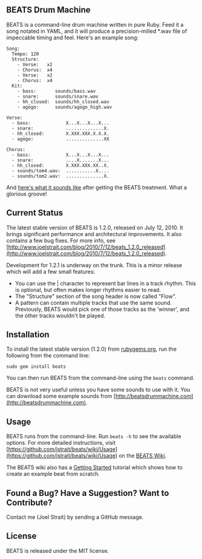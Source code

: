 BEATS Drum Machine
------------------

BEATS is a command-line drum machine written in pure Ruby. Feed it a song notated in YAML, and it will produce a precision-milled *.wav file of impeccable timing and feel. Here's an example song:

    Song:
      Tempo: 120
      Structure:
        - Verse:   x2
        - Chorus:  x4
        - Verse:   x2
        - Chorus:  x4
      Kit:
        - bass:       sounds/bass.wav
        - snare:      sounds/snare.wav
        - hh_closed:  sounds/hh_closed.wav
        - agogo:      sounds/agogo_high.wav

    Verse:
      - bass:             X...X...X...X...
      - snare:            ..............X.
      - hh_closed:        X.XXX.XXX.X.X.X.
      - agogo:            ..............XX

    Chorus:
      - bass:             X...X...X...X...
      - snare:            ....X.......X...
      - hh_closed:        X.XXX.XXX.XX..X.
      - sounds/tom4.wav:  ...........X....
      - sounds/tom2.wav:  ..............X.

And [here's what it sounds like](http://beatsdrummachine.com/beat.mp3) after getting the BEATS treatment. What a glorious groove!


Current Status
--------------

The latest stable version of BEATS is 1.2.0, released on July 12, 2010. It brings significant performance and architectural improvements. It also contains a few bug fixes. For more info, see [http://www.joelstrait.com/blog/2010/7/12/beats_1.2.0_released](http://www.joelstrait.com/blog/2010/7/12/beats_1.2.0_released).

Development for 1.2.1 is underway on the trunk. This is a minor release which will add a few small features:

* You can use the | character to represent bar lines in a track rhythm. This is optional, but often makes longer rhythms easier to read.
* The "Structure" section of the song header is now called "Flow".
* A pattern can contain multiple tracks that use the same sound. Previously, BEATS would pick one of those tracks as the 'winner', and the other tracks wouldn't be played.


Installation
------------

To install the latest stable version (1.2.0) from [rubygems.org](http://rubygems.org/gems/beats), run the following from the command line:

    sudo gem install beats

You can then run BEATS from the command-line using the `beats` command.

BEATS is not very useful unless you have some sounds to use with it. You can download some example sounds from [http://beatsdrummachine.com](http://beatsdrummachine.com).


Usage
-----

BEATS runs from the command-line. Run `beats -h` to see the available options. For more detailed instructions, visit [https://github.com/jstrait/beats/wiki/Usage](https://github.com/jstrait/beats/wiki/Usage) on the [BEATS Wiki](https://github.com/jstrait/beats/wiki).

The BEATS wiki also has a [Getting Started](https://github.com/jstrait/beats/wiki/Getting-Started) tutorial which shows how to create an example beat from scratch.


Found a Bug? Have a Suggestion? Want to Contribute?
---------------------------------------------------

Contact me (Joel Strait) by sending a GitHub message.


License
-------
BEATS is released under the MIT license.

